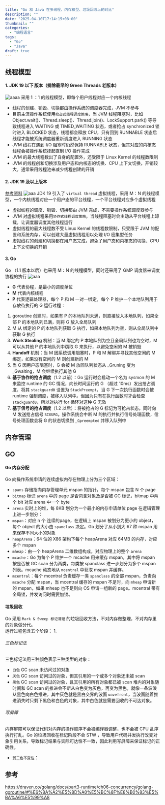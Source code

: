 ```yaml
---
title: "Go 和 Java 在多线程、内存模型、垃圾回收上的对比"
description: ""
date: "2025-04-10T17:14:15+08:00"
thumbnail: ""
categories:
  - "编程语言"
tags:
  - "Go"
  - "Java"
draft: true
---
```

<!--more-->
## 线程模型
#### 1. JDK 19 以下 版本（排除最早的 Green Threads 老版本）   
![aaaa](https://miro.medium.com/v2/resize:fit:1400/format:webp/0*dn9UGdqLAiqAinaz)
采用 1 ：1 的线程模型，即每个用户线程对应一个内核线程
- 线程的创建、销毁、切换都由操作系统的调度器完成，JVM 不参与
- 目前主流操作系统使用`抢占式线程调度策略`，当 JVM 线程阻塞时，比如 Object.wait()、Thread.sleep()、Thread.join()、LockSupport.park() 等导致线程进入 WAITING 或 TIMED_WAITING 状态，或者抢占 synchronized 锁时进入 BLOCKED 状态，线程都会释放 CPU，只有回到 RUNNABLE 状态后线程才能被系统调度器重新调度进入 RUNNING 状态
- JVM 线程在遇到 I/O 阻塞时仍然保持 RUNNABLE 状态，但其对应的内核态线程会被操作系统挂起直到 I/O 操作完成
- JVM 的最大线程数出了自身的配置外，还受限于 Linux Kernel 的线程数限制
- JVM 的线程创和切换涉及用户态和内核态的切换、CPU 上下文切换，开销较大，通常采用线程池来减少线程创建的开销
#### 2. JDK 19 及以上版本
[参考资料](https://www.topgoer.com/%E5%B9%B6%E5%8F%91%E7%BC%96%E7%A8%8B/GMP%E5%8E%9F%E7%90%86%E4%B8%8E%E8%B0%83%E5%BA%A6.html)
![aaa](https://miro.medium.com/v2/resize:fit:1400/format:webp/0*HwHaRnlYGS1ISYd_)
JDK 19 引入了 `virtual thread` 虚拟线程，采用 M：N 的线程模型，一个内核线程对应一个用户态的平台线程，一个平台线程对应多个虚拟线程
- 虚拟线程的调度、销毁、切换都由 JVM 完成，不需要操作系统调度器参与
- JVM 对虚拟线程采用`协作式线程调度策略`，当线程阻塞时会主动从平台线程上卸载，让调度器调度其他线程运行
- 虚拟线程的最大线程数不受 Linux Kernel 的线程数限制，只受限于 JVM 的配置和系统内存，可以创建大量虚拟线程用以处理 I/O 密集型任务
- 虚拟线程的创建和切换都在用户态完成，避免了用户态和内核态的切换、CPU 上下文切换的开销
#### 3. Go
Go （1.1 版本以后）也采用 M：N 的线程模型，同时还采用了 GMP 调度器来调度协程的执行
![aaa](https://www.topgoer.com/static/7.1/gmp/12.jpg)
- **G** 代表协程，是最小的调度单位
- **M** 代表内核线程
- **P** 代表逻辑处理器，每个 P 和 M 一对一绑定，每个 P 维护一个本地队列用于存放待执行的 G
运行过程：
1. goroutine 创建时，如果有 P 的本地队列未满，则直接放入本地队列，如果全部 P 的本地队列已满，则将 G 放入全局队列
2. M 从 绑定的 P 的本地队列获取 G 执行，如果本地队列为空，则从全局队列中获取 G 执行
3. **Work Stealing** 机制：当 M 绑定的 P 本地队列为空且全局队列也为空时，M 可以从其他 P 的本地队列中窃取 G 来执行，以避免空闲的 M 被销毁
4. **Handoff** 机制：当 M 因系统调用阻塞时，P 和 M 解绑并寻找其他空闲的 M 绑定，如果没有空闲的 M 则创建新的 M
5. 当 G 因用户态阻塞时，G 会被 M 放回队列状态从 _Gruning 变为 _Gwaiting，M 会继续执行其他 G
6. **基于协作的抢占调度**（1.2 以前）：Go 运行时会启动一个名为 sysmon 的 M 来监控 runtime 的 GC 情况，向长时间运行的 G （超过 10ms）发出抢占调度，将其 `stackguard0` 设置为 `StackPreempt`，当 G 下一次执行函数时会被 runtime 强制调度，被移入队列中。但因为只有在执行函数时才会检查 `stackguard0`，所以对执行 for 循环对这种 G 无效
7. **基于信号的抢占调度**（1.2 以后）：将被抢占的 G 标记为可抢占状态，同时向 M 发送抢占信号 `SIGURG`，操作系统会中断 M 的执行并执行信号处理函数，信号处理函数会将 G 的状态切换到 `_Gpreempted` 并移入队列中

## 内存管理
## GO
#### Go 内存分配
Go 向操作系统申请的连续虚拟内存在物理上分为三个区域：
- `spans` 存储指向内存管理单元 mspan 的指针，每个 mspan 包含 N 个 page
- `bitmap` 标识 `arena` 中的 page 是否包含对象及是否被 GC 标记，bitmap 中两个 bit 对应 arena 中一个 byte
- `arena` 实时上的堆，每 8KB 划分为一个最小的内存申请单位 page
在逻辑管理上进一步划分：
- `mspan`：对应 n 个 连续的page，在逻辑上 mspan 被划分为更小的 object，每个 object 的大小由 `spanclass` 决定。Go 划分了从小到大 67 种 mspan 用来保存不同大小的对象
- `heapArena`：64 位的 X86 架构下每个 heapArena 对应 64MB 的内存，对应多个 mspan
- `mheap`：由一个 heapArena 二维数组构成，对应物理上的整个 `arena` 
- `mcache`：Go 为每个 P 维护一个 mcache 用来缓存 mspan，其中将 mspan 按是否被 GC scan 分为两类，每类按 spanclass 进一步划分为多个 mspan 列表。mcache 动态地从 `mcentral` 中获取 mspan 并缓存。
- `mcentral`：每个 mcentral 负责缓存一类 `spanclass` 的全部 mspan，负责向 `mcache` 分配 mspan，当 mcentral 缓存的 mspan 不足时，向 `mheap` 申请新的 mspan，如果 mheap 也不足则向 OS 申请一组新的 page。mcentral 带有全局锁，并发访问时需要加锁。   

#### 垃圾回收
Go 采用 `Mark & Sweep 标记清理` 的垃圾回收方法，不对内存做整理，不对内存里的对象做分代。   
运行过程包含五个阶段：
1. 
###### 三色标记法
三色标记法用三种颜色表示三种类型的对象：
- `白色` GC scan 未访问过的对象
- `灰色` GC scan 访问过的对象，但其引用的一个或多个对象还未被 scan
- `黑色` GC scan 访问过的对象，且其引用的所有对象都已被 scan
堆内的对象随时间和 GC scan 的推进会不断从白色变为灰色，再变为黑色，就像一条波浪从黑色向白色推进，其中灰色就是黑白交界的波面 `wavefront`，当波面随着推进消失时只剩下黑色和白色的对象，其中白色就是需要回收的不可达对象。
###### 写屏障
内存屏障可以保证代码对内存的操作顺序不会被编译器调整，也不会被 CPU 乱序执行打乱。Go 的垃圾回收在标记阶段不会 STW ，导致用户代码并发执行改变对象引用关系，导致标记结果与实际可达性不一致，因此利用写屏障来保证标记的正确性。   
- `弱三色不变性`：
## 参考
https://draven.co/golang/docs/part3-runtime/ch06-concurrency/golang-goroutine/#%E6%8A%A2%E5%8D%A0%E5%BC%8F%E8%B0%83%E5%BA%A6%E5%99%A8

